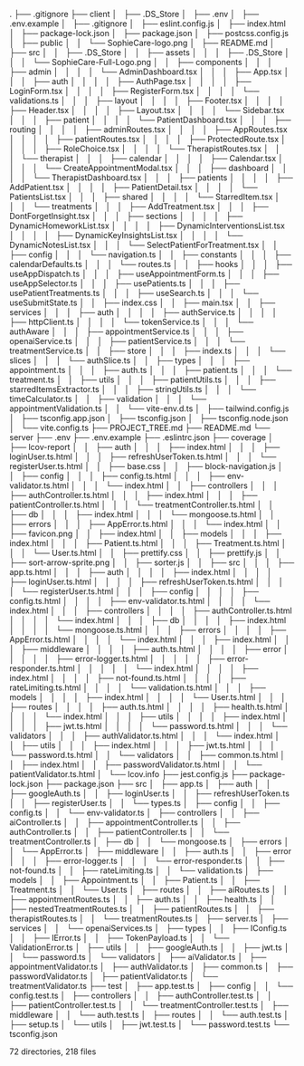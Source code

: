 .
├── .gitignore
├── client
│   ├── .DS_Store
│   ├── .env
│   ├── .env.example
│   ├── .gitignore
│   ├── eslint.config.js
│   ├── index.html
│   ├── package-lock.json
│   ├── package.json
│   ├── postcss.config.js
│   ├── public
│   │   └── SophieCare-logo.png
│   ├── README.md
│   ├── src
│   │   ├── .DS_Store
│   │   ├── assets
│   │   │   ├── .DS_Store
│   │   │   └── SophieCare-Full-Logo.png
│   │   ├── components
│   │   │   ├── admin
│   │   │   │   └── AdminDashboard.tsx
│   │   │   ├── App.tsx
│   │   │   ├── auth
│   │   │   │   ├── AuthPage.tsx
│   │   │   │   ├── LoginForm.tsx
│   │   │   │   ├── RegisterForm.tsx
│   │   │   │   └── validations.ts
│   │   │   ├── layout
│   │   │   │   ├── Footer.tsx
│   │   │   │   ├── Header.tsx
│   │   │   │   ├── Layout.tsx
│   │   │   │   └── Sidebar.tsx
│   │   │   ├── patient
│   │   │   │   └── PatientDashboard.tsx
│   │   │   ├── routing
│   │   │   │   ├── adminRoutes.tsx
│   │   │   │   ├── AppRoutes.tsx
│   │   │   │   ├── patientRoutes.tsx
│   │   │   │   ├── ProtectedRoute.tsx
│   │   │   │   ├── RoleChoice.tsx
│   │   │   │   └── TherapistRoutes.tsx
│   │   │   └── therapist
│   │   │       ├── calendar
│   │   │       │   ├── Calendar.tsx
│   │   │       │   └── CreateAppointmentModal.tsx
│   │   │       ├── dashboard
│   │   │       │   └── TherapistDashboard.tsx
│   │   │       ├── patients
│   │   │       │   ├── AddPatient.tsx
│   │   │       │   ├── PatientDetail.tsx
│   │   │       │   └── PatientsList.tsx
│   │   │       ├── shared
│   │   │       │   └── StarredItem.tsx
│   │   │       └── treatments
│   │   │           ├── AddTreatment.tsx
│   │   │           ├── DontForgetInsight.tsx
│   │   │           ├── sections
│   │   │           │   ├── DynamicHomeworkList.tsx
│   │   │           │   ├── DynamicInterventionsList.tsx
│   │   │           │   ├── DynamicKeyInsightsList.tsx
│   │   │           │   └── DynamicNotesList.tsx
│   │   │           └── SelectPatientForTreatment.tsx
│   │   ├── config
│   │   │   └── navigation.ts
│   │   ├── constants
│   │   │   ├── calendarDefaults.ts
│   │   │   └── routes.ts
│   │   ├── hooks
│   │   │   ├── useAppDispatch.ts
│   │   │   ├── useAppointmentForm.ts
│   │   │   ├── useAppSelector.ts
│   │   │   ├── usePatients.ts
│   │   │   ├── usePatientTreatments.ts
│   │   │   ├── useSearch.ts
│   │   │   └── useSubmitState.ts
│   │   ├── index.css
│   │   ├── main.tsx
│   │   ├── services
│   │   │   ├── auth
│   │   │   │   ├── authService.ts
│   │   │   │   ├── httpClient.ts
│   │   │   │   └── tokenService.ts
│   │   │   └── authAware
│   │   │       ├── appointmentService.ts
│   │   │       ├── openaiService.ts
│   │   │       ├── patientService.ts
│   │   │       └── treatmentService.ts
│   │   ├── store
│   │   │   ├── index.ts
│   │   │   └── slices
│   │   │       └── authSlice.ts
│   │   ├── types
│   │   │   ├── appointment.ts
│   │   │   ├── auth.ts
│   │   │   ├── patient.ts
│   │   │   └── treatment.ts
│   │   ├── utils
│   │   │   ├── patientUtils.ts
│   │   │   ├── starredItemsExtractor.ts
│   │   │   ├── stringUtils.ts
│   │   │   └── timeCalculator.ts
│   │   ├── validation
│   │   │   └── appointmentValidation.ts
│   │   └── vite-env.d.ts
│   ├── tailwind.config.js
│   ├── tsconfig.app.json
│   ├── tsconfig.json
│   ├── tsconfig.node.json
│   └── vite.config.ts
├── PROJECT_TREE.md
├── README.md
└── server
    ├── .env
    ├── .env.example
    ├── .eslintrc.json
    ├── coverage
    │   ├── lcov-report
    │   │   ├── auth
    │   │   │   ├── index.html
    │   │   │   ├── loginUser.ts.html
    │   │   │   ├── refreshUserToken.ts.html
    │   │   │   └── registerUser.ts.html
    │   │   ├── base.css
    │   │   ├── block-navigation.js
    │   │   ├── config
    │   │   │   ├── config.ts.html
    │   │   │   ├── env-validator.ts.html
    │   │   │   └── index.html
    │   │   ├── controllers
    │   │   │   ├── authController.ts.html
    │   │   │   ├── index.html
    │   │   │   ├── patientController.ts.html
    │   │   │   └── treatmentController.ts.html
    │   │   ├── db
    │   │   │   ├── index.html
    │   │   │   └── mongoose.ts.html
    │   │   ├── errors
    │   │   │   ├── AppError.ts.html
    │   │   │   └── index.html
    │   │   ├── favicon.png
    │   │   ├── index.html
    │   │   ├── models
    │   │   │   ├── index.html
    │   │   │   ├── Patient.ts.html
    │   │   │   ├── Treatment.ts.html
    │   │   │   └── User.ts.html
    │   │   ├── prettify.css
    │   │   ├── prettify.js
    │   │   ├── sort-arrow-sprite.png
    │   │   ├── sorter.js
    │   │   ├── src
    │   │   │   ├── app.ts.html
    │   │   │   ├── auth
    │   │   │   │   ├── index.html
    │   │   │   │   ├── loginUser.ts.html
    │   │   │   │   ├── refreshUserToken.ts.html
    │   │   │   │   └── registerUser.ts.html
    │   │   │   ├── config
    │   │   │   │   ├── config.ts.html
    │   │   │   │   ├── env-validator.ts.html
    │   │   │   │   └── index.html
    │   │   │   ├── controllers
    │   │   │   │   ├── authController.ts.html
    │   │   │   │   └── index.html
    │   │   │   ├── db
    │   │   │   │   ├── index.html
    │   │   │   │   └── mongoose.ts.html
    │   │   │   ├── errors
    │   │   │   │   ├── AppError.ts.html
    │   │   │   │   └── index.html
    │   │   │   ├── index.html
    │   │   │   ├── middleware
    │   │   │   │   ├── auth.ts.html
    │   │   │   │   ├── error
    │   │   │   │   │   ├── error-logger.ts.html
    │   │   │   │   │   ├── error-responder.ts.html
    │   │   │   │   │   └── index.html
    │   │   │   │   ├── index.html
    │   │   │   │   ├── not-found.ts.html
    │   │   │   │   ├── rateLimiting.ts.html
    │   │   │   │   └── validation.ts.html
    │   │   │   ├── models
    │   │   │   │   ├── index.html
    │   │   │   │   └── User.ts.html
    │   │   │   ├── routes
    │   │   │   │   ├── auth.ts.html
    │   │   │   │   ├── health.ts.html
    │   │   │   │   └── index.html
    │   │   │   ├── utils
    │   │   │   │   ├── index.html
    │   │   │   │   ├── jwt.ts.html
    │   │   │   │   └── password.ts.html
    │   │   │   └── validators
    │   │   │       ├── authValidator.ts.html
    │   │   │       └── index.html
    │   │   ├── utils
    │   │   │   ├── index.html
    │   │   │   ├── jwt.ts.html
    │   │   │   └── password.ts.html
    │   │   └── validators
    │   │       ├── common.ts.html
    │   │       ├── index.html
    │   │       ├── passwordValidator.ts.html
    │   │       └── patientValidator.ts.html
    │   └── lcov.info
    ├── jest.config.js
    ├── package-lock.json
    ├── package.json
    ├── src
    │   ├── app.ts
    │   ├── auth
    │   │   ├── googleAuth.ts
    │   │   ├── loginUser.ts
    │   │   ├── refreshUserToken.ts
    │   │   ├── registerUser.ts
    │   │   └── types.ts
    │   ├── config
    │   │   ├── config.ts
    │   │   └── env-validator.ts
    │   ├── controllers
    │   │   ├── aiController.ts
    │   │   ├── appointmentController.ts
    │   │   ├── authController.ts
    │   │   ├── patientController.ts
    │   │   └── treatmentController.ts
    │   ├── db
    │   │   └── mongoose.ts
    │   ├── errors
    │   │   └── AppError.ts
    │   ├── middleware
    │   │   ├── auth.ts
    │   │   ├── error
    │   │   │   ├── error-logger.ts
    │   │   │   └── error-responder.ts
    │   │   ├── not-found.ts
    │   │   ├── rateLimiting.ts
    │   │   └── validation.ts
    │   ├── models
    │   │   ├── Appointment.ts
    │   │   ├── Patient.ts
    │   │   ├── Treatment.ts
    │   │   └── User.ts
    │   ├── routes
    │   │   ├── aiRoutes.ts
    │   │   ├── appointmentRoutes.ts
    │   │   ├── auth.ts
    │   │   ├── health.ts
    │   │   ├── nestedTreatmentRoutes.ts
    │   │   ├── patientRoutes.ts
    │   │   ├── therapistRoutes.ts
    │   │   └── treatmentRoutes.ts
    │   ├── server.ts
    │   ├── services
    │   │   └── openaiServices.ts
    │   ├── types
    │   │   ├── IConfig.ts
    │   │   ├── IError.ts
    │   │   ├── TokenPayload.ts
    │   │   └── ValidationError.ts
    │   ├── utils
    │   │   ├── googleAuth.ts
    │   │   ├── jwt.ts
    │   │   └── password.ts
    │   └── validators
    │       ├── aiValidator.ts
    │       ├── appointmentValidator.ts
    │       ├── authValidator.ts
    │       ├── common.ts
    │       ├── passwordValidator.ts
    │       ├── patientValidator.ts
    │       └── treatmentValidator.ts
    ├── test
    │   ├── app.test.ts
    │   ├── config
    │   │   └── config.test.ts
    │   ├── controllers
    │   │   ├── authController.test.ts
    │   │   ├── patientController.test.ts
    │   │   └── treatmentController.test.ts
    │   ├── middleware
    │   │   └── auth.test.ts
    │   ├── routes
    │   │   └── auth.test.ts
    │   ├── setup.ts
    │   └── utils
    │       ├── jwt.test.ts
    │       └── password.test.ts
    └── tsconfig.json

72 directories, 218 files
